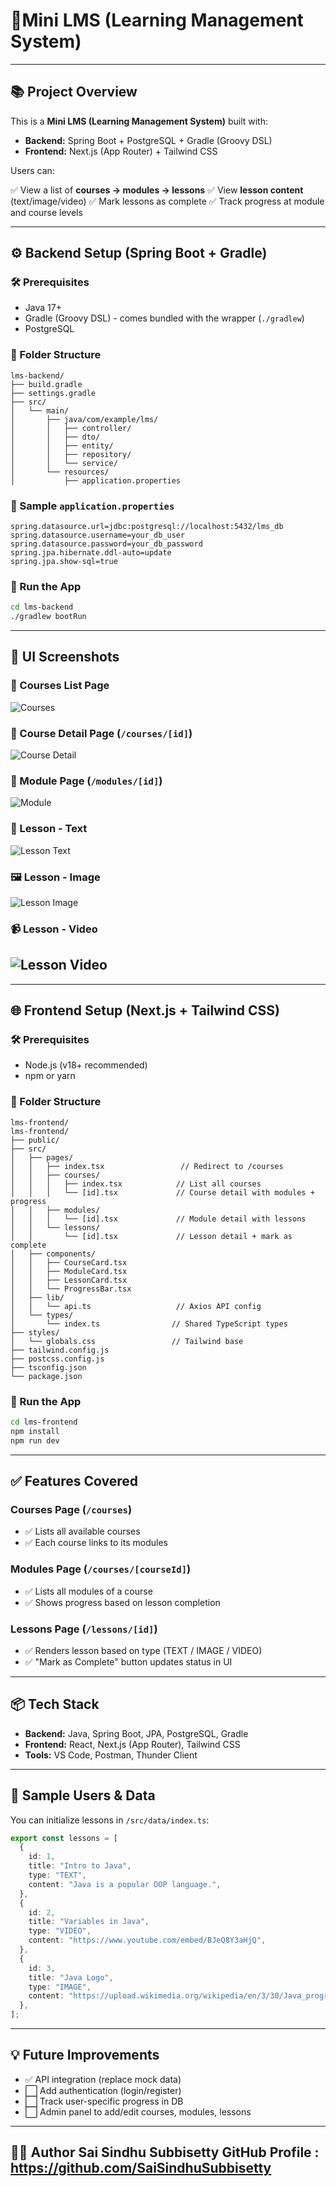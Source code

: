 # 🧾Mini LMS (Learning Management System)
---
## 📚 Project Overview

This is a **Mini LMS (Learning Management System)** built with:

* **Backend:** Spring Boot + PostgreSQL + Gradle (Groovy DSL)
* **Frontend:** Next.js (App Router) + Tailwind CSS

Users can:

✅ View a list of **courses → modules → lessons**
✅ View **lesson content** (text/image/video)
✅ Mark lessons as complete
✅ Track progress at module and course levels

---

## ⚙️ Backend Setup (Spring Boot + Gradle)

### 🛠 Prerequisites

* Java 17+
* Gradle (Groovy DSL) - comes bundled with the wrapper (`./gradlew`)
* PostgreSQL

### 📂 Folder Structure

```
lms-backend/
├── build.gradle
├── settings.gradle
├── src/
│   └── main/
│       ├── java/com/example/lms/
│       │   ├── controller/
│       │   ├── dto/
│       │   ├── entity/
│       │   ├── repository/
│       │   └── service/
│       └── resources/
│           ├── application.properties
```

### 🧪 Sample `application.properties`

```properties
spring.datasource.url=jdbc:postgresql://localhost:5432/lms_db
spring.datasource.username=your_db_user
spring.datasource.password=your_db_password
spring.jpa.hibernate.ddl-auto=update
spring.jpa.show-sql=true
```

### 🚀 Run the App

```bash
cd lms-backend
./gradlew bootRun
```
---
## 📸 UI Screenshots

### 📘 Courses List Page
![Courses](./screenshots/courses-page.png)

### 📗 Course Detail Page (`/courses/[id]`)
![Course Detail](./screenshots/course-detail.png)

### 📕 Module Page (`/modules/[id]`)
![Module](./screenshots/module-view.png)

### 📒 Lesson - Text
![Lesson Text](./screenshots/lesson-text.png)

### 🖼️ Lesson - Image
![Lesson Image](./screenshots/lesson-image.png)

### 📹 Lesson - Video
![Lesson Video](./screenshots/lesson-video.png)
---

---

## 🌐 Frontend Setup (Next.js + Tailwind CSS)

### 🛠 Prerequisites

* Node.js (v18+ recommended)
* npm or yarn

### 📂 Folder Structure

```
lms-frontend/
lms-frontend/
├── public/
├── src/
│   ├── pages/
│   │   ├── index.tsx                 // Redirect to /courses
│   │   ├── courses/
│   │   │   ├── index.tsx            // List all courses
│   │   │   └── [id].tsx             // Course detail with modules + progress
│   │   ├── modules/
│   │   │   └── [id].tsx             // Module detail with lessons
│   │   └── lessons/
│   │       └── [id].tsx             // Lesson detail + mark as complete
│   ├── components/
│   │   ├── CourseCard.tsx
│   │   ├── ModuleCard.tsx
│   │   ├── LessonCard.tsx
│   │   └── ProgressBar.tsx
│   ├── lib/
│   │   └── api.ts                   // Axios API config
│   └── types/
│       └── index.ts                // Shared TypeScript types
├── styles/
│   └── globals.css                 // Tailwind base
├── tailwind.config.js
├── postcss.config.js
├── tsconfig.json
└── package.json
```

### 🧪 Run the App

```bash
cd lms-frontend
npm install
npm run dev
```

---

## ✅ Features Covered

### Courses Page (`/courses`)

* ✅ Lists all available courses
* ✅ Each course links to its modules

### Modules Page (`/courses/[courseId]`)

* ✅ Lists all modules of a course
* ✅ Shows progress based on lesson completion

### Lessons Page (`/lessons/[id]`)

* ✅ Renders lesson based on type (TEXT / IMAGE / VIDEO)
* ✅ "Mark as Complete" button updates status in UI

---

## 📦 Tech Stack

* **Backend:** Java, Spring Boot, JPA, PostgreSQL, Gradle
* **Frontend:** React, Next.js (App Router), Tailwind CSS
* **Tools:** VS Code, Postman, Thunder Client

---

## 🧪 Sample Users & Data

You can initialize lessons in `/src/data/index.ts`:

```ts
export const lessons = [
  {
    id: 1,
    title: "Intro to Java",
    type: "TEXT",
    content: "Java is a popular OOP language.",
  },
  {
    id: 2,
    title: "Variables in Java",
    type: "VIDEO",
    content: "https://www.youtube.com/embed/BJeQ8Y3aHjQ",
  },
  {
    id: 3,
    title: "Java Logo",
    type: "IMAGE",
    content: "https://upload.wikimedia.org/wikipedia/en/3/30/Java_programming_language_logo.svg",
  },
];
```

---

## 💡 Future Improvements

* ✅ API integration (replace mock data)
* ⬜ Add authentication (login/register)
* ⬜ Track user-specific progress in DB
* ⬜ Admin panel to add/edit courses, modules, lessons

---
👩‍💻 Author
Sai Sindhu Subbisetty
GitHub Profile : https://github.com/SaiSindhuSubbisetty
---

